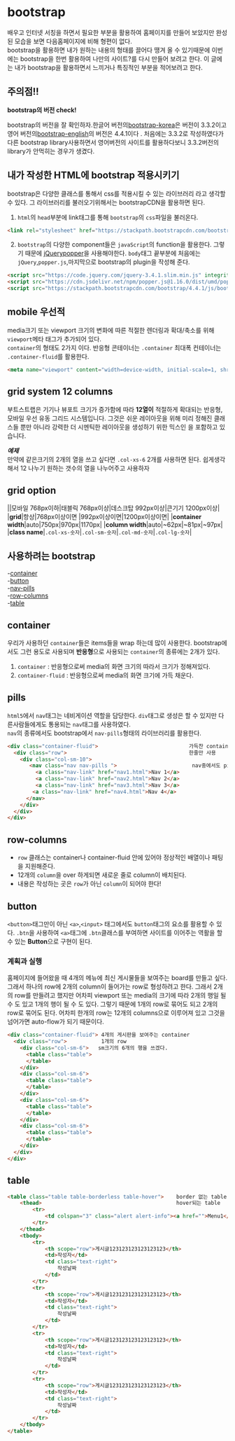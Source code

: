 # bootstrap  
배우고 인터넷 서칭을 하면서 필요한 부분을 활용하여 홈페이지를 만들어 보았지만 완성된 모습을 보면 다음홈페이지에 비해 형편이 없다.  
bootstrap을 활용하면 내가 원하는 내용의 형태를 끌어다 땡겨 올 수 있기때문에 이번에는 bootstrap을 한번 활용하여 나만의 사이트?를 다시 만들어 보려고 한다. 이 글에는 내가 bootstrap을 활용하면서 느끼거나 특징적인 부분을 적어보려고 한다.  

## 주의점!!  
**bootstrap의 버전 check!**  

bootstrap의 버전을 잘 확인하자.한글어 버전의[bootstrap-korea](http://bootstrapk.com/getting-started/)은 버전이 3.3.2이고 영어 버전의[bootstrap-english](https://getbootstrap.com/)의 버전은 4.4.1이다 . 처음에는 3.3.2로 작성하였다가 다른 bootstrap library사용하면서 영어버전의 사이트를 활용하다보니 3.3.2버전의 library가 안먹히는 경우가 생겼다.  

## 내가 작성한 HTML에 bootstrap 적용시키기  
bootstrap은 다양한 클래스를 통해서 css를 적용시킬 수 있는 라이브러리 라고 생각할 수 있다. 그 라이브러리를 불러오기위해서는 bootstrapCDN을 활용하면 된다.  
 1. `html`의 `head`부분에 link태그를 통해 `bootstrap`의 `css`파일을 불러온다.  

```html
<link rel="stylesheet" href="https://stackpath.bootstrapcdn.com/bootstrap/4.4.1/css/bootstrap.min.css" integrity="sha384-Vkoo8x4CGsO3+Hhxv8T/Q5PaXtkKtu6ug5TOeNV6gBiFeWPGFN9MuhOf23Q9Ifjh" crossorigin="anonymous">
```  

 2. `bootstrap`의 다양한 component들은 `javaScript`의 function을 활용한다. 그렇기 때문에 [jQuery](https://jquery.com/)[popper](https://popper.js.org/)을 사용해야한다. `body`태그 끝부분에 처음에는 `jQuery`,`popper.js`,마지막으로 bootstrap의 plugin을 작성해 준다.  

```html
<script src="https://code.jquery.com/jquery-3.4.1.slim.min.js" integrity="sha384-J6qa4849blE2+poT4WnyKhv5vZF5SrPo0iEjwBvKU7imGFAV0wwj1yYfoRSJoZ+n" crossorigin="anonymous"></script>
<script src="https://cdn.jsdelivr.net/npm/popper.js@1.16.0/dist/umd/popper.min.js" integrity="sha384-Q6E9RHvbIyZFJoft+2mJbHaEWldlvI9IOYy5n3zV9zzTtmI3UksdQRVvoxMfooAo" crossorigin="anonymous"></script>
<script src="https://stackpath.bootstrapcdn.com/bootstrap/4.4.1/js/bootstrap.min.js" integrity="sha384-wfSDF2E50Y2D1uUdj0O3uMBJnjuUD4Ih7YwaYd1iqfktj0Uod8GCExl3Og8ifwB6" crossorigin="anonymous"></script>
```  


## mobile 우선적  
media크기 또는 viewport 크기의 변화에 따른 적절한 렌더링과 확대/축소를 위해 `viewport`메타 태그가 추가되어 있다.  
`container`의 형태도 2가지 이다. 반응형 콘테이너는 `.container` 최대폭 컨테이너는 `.container-fluid`를 활용한다.  
```html
<meta name="viewport" content="width=device-width, initial-scale=1, shrink-to-fit=no">
```

## grid system 12 columns  
부트스트랩은 기기나 뷰포트 크기가 증가함에 따라 **12열이** 적절하게 확대되는 반응형, 모바일 우선 유동 그리드 시스템입니다. 그것은 쉬운 레이아웃을 위해 미리 정해진 클래스들 뿐만 아니라 강력한 더 시멘틱한 레이아웃을 생성하기 위한 믹스인 을 포함하고 있습니다.  

***예제***  
만약에 같은크기의 2개의 열을 쓰고 싶다면 `.col-xs-6` 2개를 사용하면 된다. 
쉽게생각해서 12 나누기 원하는 갯수의 열을 나누어주고 사용하자  

## grid option  

||모바일 768px이하|태블릭 768px이상|데스크탑 992px이상|큰기기 1200px이상|
|**grid**|항상|768px이상이면 |992px이상이면|1200px이상이면|
|**container width**|auto|750px|970px|1170px|
|**column width**|auto|~62px|~81px|~97px|
|**class name**|`.col-xs-숫자`|`.col-sm-숫자`|`.col-md-숫자`|`.col-lg-숫자`|

## 사용하려는 bootstrap  
 -[container](#container)  
 -[button](#button)  
 -[nav-pills](#pills)  
 -[row-columns](#row-columns)  
 -[table](#table)  


## container  
우리가 사용하던 `container`들은 items들을 wrap 하는데 많이 사용한다. bootstrap에서도 그런 용도로 사용되며 **반응형**으로 사용되는 `container`의 종류에는  2개가 있다.  
1. `container` : 반응형으로써 media의 화면 크기의 따라서 크기가 정해져있다.  
2. `container-fluid` : 반응형으로써 media의 화면 크기에 가득 채운다.  


## pills 
`html5`에서 `nav`태그는 네비게이션 역할을 담당한다. `div`태그로 생성은 할 수 있지만 다른사람들에게도 통용되는 `nav`태그를 사용하였다.  
`nav`의 종류에서도 bootstrap에서 `nav-pills`형태의 라이브러리를 활용한다.

```html
<div class="container-fluid">                             가득찬 container
  <div class="row">                                       한줄만 사용
    <div class="col-sm-10">
       <nav class="nav nav-pills ">                        nav중에서도 pills nav 사용
         <a class="nav-link" href="nav1.html">Nav 1</a>
         <a class="nav-link" href="nav2.html">Nav 2</a>
         <a class="nav-link" href="nav3.html">Nav 3</a>
        <a class="nav-link" href="nav4.html">Nav 4</a>        
      </nav>
    </div>
  </div>
</div>
```  


## row-columns  
 - `row` 클래스는 container나 container-fluid 안에 있어야 정상적인 배열이나 패팅을 지원해준다.  
 - 12개의 `column`을 over 하게되면 새로운 줄로 column이 배치된다.  
 - 내용은 작성하는 곳은 `row`가 아닌 `column`이 되어야 한다!  

## button  
`<button>`태그만이 아닌 `<a>`,`<input>` 태그에서도 `button`태그의 요소를 활용할 수 있다. `.btn`을 사용하여 `<a>`태그에 `.btn`클래스를 부여하면 사이트를 이어주는 역활을 할 수 있는 **Button**으로 구현이 된다.  


### 계획과 실행  

홈페이지에 들어왔을 때 4개의 메뉴에 최신 게시물들을 보여주는 board를 만들고 싶다.  
그래서 하나의 row에 2개의 column이 들어가는 row로 형성하려고 한다. 그래서 2개의 row를 만들려고 했지만 어차피 viewport 또는 media의 크기에 따라 2개의 행일 될 수 도 있고 1개의 행이 될 수 도 있다. 그렇기 때문에 1개의 row로 묶어도 되고 2개의 row로 묶어도 된다. 
어차피 한개의 row는 12개의 columns으로 이루어져 있고 그것을 넘어가면 auto-flow가 되기 때문이다.  


```html
<div class="container-fluid"> 4개의 게시판을 보여주는 container
  <div class="row">           1개의 row
    <div class="col-sm-6">   sm크기의 6개의 행을 쓰겠다.
      <table class="table"> 
      </table>
    </div>
    <div class="col-sm-6">
      <table class="table">
      </table>
    </div>
    <div class="col-sm-6">
      <table class="table">
      </table>
    </div>
    <div class="col-sm-6">
      <table class="table">
      </table>
    </div>
  </div>
</div>
```  


## table

```html
<table class="table table-borderless table-hover">    border 없는 table
    <thead>                                           hover되는 table
        <tr>
            <td colspan="3" class="alert alert-info"><a href="">Menu1</a></td>
        </tr>
    </thead>
    <tbody>
        <tr>
            <th scope="row">게시글123123123123123123</th>
            <td>작성자</td>
            <td class="text-right">
                작성날짜
            </td>
        </tr>
        <tr>
            <th scope="row">게시글123123123123123123</th>
            <td>작성자</td>
            <td class="text-right">
                작성날짜
            </td>
        </tr>
        <tr>
            <th scope="row">게시글123123123123123123</th>
            <td>작성자</td>
            <td class="text-right">
                작성날짜
            </td>
        </tr>
        <tr>
            <th scope="row">게시글123123123123123123</th>
            <td>작성자</td>
            <td class="text-right">
                작성날짜
            </td>
        </tr>
    </tbody>
</table>
```
